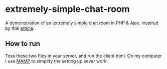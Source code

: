# extremely-simple-chat-room
A demonstration of an extremely simple chat room in PHP & Ajax.
Inspired by this [article](http://css-tricks.com/jquery-php-chat/).

## How to run
Toss these two files in your server, and run the client.html.
On my computer I use [MAMP](http://www.mamp.info/en/index.html) to simplify the setting up sever work.
